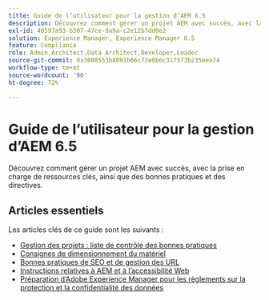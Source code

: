 ```yaml
---
title: Guide de l’utilisateur pour la gestion d’AEM 6.5
description: Découvrez comment gérer un projet AEM avec succès, avec la prise en charge de ressources clés et une collection complète de guides d’utilisation d’AEM 6.5.
exl-id: 40597a93-b307-47ce-9a9a-c2e12b7dd0e2
solution: Experience Manager, Experience Manager 6.5
feature: Compliance
role: Admin,Architect,Data Architect,Developer,Leader
source-git-commit: 9a3008553b8091b66c72e0b6c317573b235eee24
workflow-type: tm+mt
source-wordcount: '90'
ht-degree: 72%

---
```


# Guide de l’utilisateur pour la gestion d’AEM 6.5

Découvrez comment gérer un projet AEM avec succès, avec la prise en charge de ressources clés, ainsi que des bonnes pratiques et des directives.

## Articles essentiels

Les articles clés de ce guide sont les suivants :

* [Gestion des projets : liste de contrôle des bonnes pratiques](/help/managing/best-practices.md)
* [Consignes de dimensionnement du matériel](/help/managing/hardware-sizing-guidelines.md)
* [Bonnes pratiques de SEO et de gestion des URL](/help/managing/seo-and-url-management.md)
* [Instructions relatives à AEM et à l’accessibilité Web](/help/managing/web-accessibility.md)
* [Préparation d’Adobe Experience Manager pour les règlements sur la protection et la confidentialité des données](/help/managing/data-protection-and-privacy.md)
